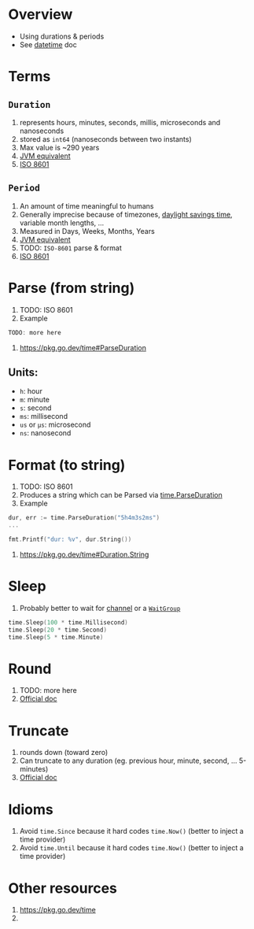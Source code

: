 # Overview
- Using durations & periods
- See [datetime](./datetime.md) doc


# Terms
## `Duration`
1. represents hours, minutes, seconds, millis, microseconds and nanoseconds
1. stored as `int64` (nanoseconds between two instants)
1. Max value is ~290 years
1. [JVM equivalent](https://docs.oracle.com/en/java/javase/17/docs/api/java.base/java/time/Duration.html)
1. [ISO 8601](https://en.wikipedia.org/wiki/ISO_8601#Durations)


## `Period`
1. An amount of time meaningful to humans
1. Generally imprecise because of timezones, [daylight savings time](https://en.wikipedia.org/wiki/Daylight_saving_time), variable month lengths, ...
1. Measured in Days, Weeks, Months, Years
1. [JVM equivalent](https://docs.oracle.com/en/java/javase/17/docs/api/java.base/java/time/Period.html)
1. TODO: `ISO-8601` parse & format
1. [ISO 8601](https://en.wikipedia.org/wiki/ISO_8601#Durations)


# Parse (from string)
1. TODO: ISO 8601
1. Example
```go
TODO: more here
```
1. https://pkg.go.dev/time#ParseDuration


## Units:
- `h`: hour
- `m`: minute
- `s`: second
- `ms`: millisecond
- `us` or `µs`: microsecond
- `ns`: nanosecond


# Format (to string)
1. TODO: ISO 8601
1. Produces a string which can be Parsed via [time.ParseDuration]()
1. Example
```go
dur, err := time.ParseDuration("5h4m3s2ms")
...

fmt.Printf("dur: %v", dur.String())
```
1. https://pkg.go.dev/time#Duration.String


# Sleep
1. Probably better to wait for [channel]() or a [`WaitGroup`](https://pkg.go.dev/sync#WaitGroup.Wait)
```go
time.Sleep(100 * time.Millisecond)
time.Sleep(20 * time.Second)
time.Sleep(5 * time.Minute)
```


# Round
1. TODO: more here
1. [Official doc](https://pkg.go.dev/time#Duration.Round)


# Truncate
1. rounds down (toward zero)
1. Can truncate to any duration (eg. previous hour, minute, second, ... 5-minutes)
1. [Official doc](https://pkg.go.dev/time#Duration.Truncate)


# Idioms
1. Avoid `time.Since` because it hard codes `time.Now()` (better to inject a time provider)
1. Avoid `time.Until` because it hard codes `time.Now()` (better to inject a time provider)


# Other resources
1. https://pkg.go.dev/time
1.

